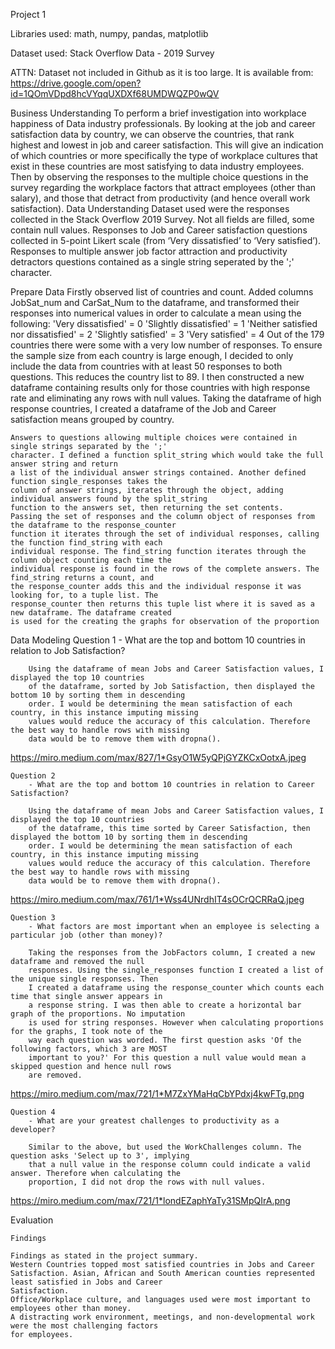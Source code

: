 Project 1

Libraries used: math, numpy, pandas, matplotlib

Dataset used: Stack Overflow Data - 2019 Survey

ATTN: Dataset not included in Github as it is too large. It is available from:
https://drive.google.com/open?id=1QOmVDpd8hcVYqqUXDXf68UMDWQZP0wQV

Business Understanding
	To perform a brief investigation into workplace happiness of Data industry professionals.
	By looking at the job and career satisfaction data by country, we can observe the countries,
	that rank highest and lowest in job and career satisfaction. This will give an indication of
	which countries or more specifically the type of workplace cultures that exist in these countries
	are most satisfying to data industry employees. 
    Then by observing the responses to the multiple choice questions in the survey regarding the
	workplace factors that attract employees (other than salary), and those that detract from 
	productivity (and hence overall work satisfaction).
Data Understanding
    Dataset used were the responses collected in the Stack Overflow 2019 Survey.
	Not all fields are filled, some contain null values.
	Responses to Job and Career satisfaction questions collected in 5-point Likert scale (from 
	‘Very dissatisfied’ to ‘Very satisfied’).
	Responses to multiple answer job factor attraction and productivity detractors questions
	contained as a single string seperated by the ';' character.
	
Prepare Data
    Firstly observed list of countries and count. Added columns JobSat_num and CarSat_Num to the
	dataframe, and transformed their responses into numerical values in order to calculate a mean
	using the following:
		'Very dissatisfied' = 0
		'Slightly dissatisfied' = 1
		'Neither satisfied nor dissatisfied' = 2
		'Slightly satisfied' = 3
		'Very satisfied' = 4
	Out of the 179 countries there were some with a very low number of responses. To ensure the
	sample size from each country is large enough, I decided to only include the data from countries
	with at least 50 responses to both questions. This reduces the country list to 89. I then constructed
	a new dataframe containing results only for those countries with high response rate and eliminating any 
	rows with null values. Taking the dataframe of high response countries, I created a dataframe of the
	Job and Career satisfaction means grouped by country.
	
	Answers to questions allowing multiple choices were contained in single strings separated by the ';'
	character. I defined a function split_string which would take the full answer string and return
	a list of the individual answer strings contained. Another defined function single_responses takes the
	column of answer strings, iterates through the object, adding individual answers found by the split_string
	function to the answers set, then returning the set contents.
	Passing the set of responses and the column object of responses from the dataframe to the response_counter
	function it iterates through the set of individual responses, calling the function find_string with each
	individual response. The find_string function iterates through the column object counting each time the
	individual response is found in the rows of the complete answers. The find_string returns a count, and
	the response_counter adds this and the individual response it was looking for, to a tuple list. The
	response_counter then returns this tuple list where it is saved as a new dataframe. The dataframe created
	is used for the creating the graphs for observation of the proportion
	
Data Modeling
    Question 1
		- What are the top and bottom 10 countries in relation to Job Satisfaction?
		
		Using the dataframe of mean Jobs and Career Satisfaction values, I displayed the top 10 countries
		of the dataframe, sorted by Job Satisfaction, then displayed the bottom 10 by sorting them in descending
		order. I would be determining the mean satisfaction of each country, in this instance imputing missing
		values would reduce the accuracy of this calculation. Therefore the best way to handle rows with missing
		data would be to remove them with dropna().
        
https://miro.medium.com/max/827/1*GsyO1W5yQPjGYZKCxOotxA.jpeg
		
    Question 2
        - What are the top and bottom 10 countries in relation to Career Satisfaction?
		
		Using the dataframe of mean Jobs and Career Satisfaction values, I displayed the top 10 countries
		of the dataframe, this time sorted by Career Satisfaction, then displayed the bottom 10 by sorting them in descending
		order. I would be determining the mean satisfaction of each country, in this instance imputing missing
		values would reduce the accuracy of this calculation. Therefore the best way to handle rows with missing
		data would be to remove them with dropna().
		
https://miro.medium.com/max/761/1*Wss4UNrdhIT4sOCrQCRRaQ.jpeg
		
	Question 3
        - What factors are most important when an employee is selecting a particular job (other than money)?
		
		Taking the responses from the JobFactors column, I created a new dataframe and removed the null
		responses. Using the single_responses function I created a list of the unique single responses. Then
		I created a dataframe using the response_counter which counts each time that single answer appears in
		a response string. I was then able to create a horizontal bar graph of the proportions. No imputation
		is used for string responses. However when calculating proportions for the graphs, I took note of the
		way each question was worded. The first question asks 'Of the following factors, which 3 are MOST
		important to you?' For this question a null value would mean a skipped question and hence null rows
		are removed.
		
https://miro.medium.com/max/721/1*M7ZxYMaHqCbYPdxj4kwFTg.png
	
	Question 4
        - What are your greatest challenges to productivity as a developer?
        
		Similar to the above, but used the WorkChallenges column. The question asks 'Select up to 3', implying
		that a null value in the response column could indicate a valid answer. Therefore when calculating the
		proportion, I did not drop the rows with null values.
		
https://miro.medium.com/max/721/1*londEZaphYaTy31SMpQIrA.png
		
Evaluation

    Findings
	
	Findings as stated in the project summary. 
	Western Countries topped most satisfied countries in Jobs and Career
	Satisfaction. Asian, African and South American counties represented least satisfied in Jobs and Career
	Satisfaction. 
	Office/Workplace culture, and languages used were most important to employees other than money.
	A distracting work environment, meetings, and non-developmental work were the most challenging factors 
	for employees.
